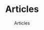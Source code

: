 ---
layout: page
title: Articles
subtitle: Articles
ref: articles
lang: fr
permalink: /articles-fr/
---